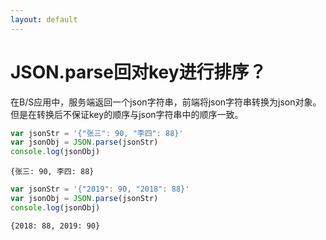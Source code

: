 ```yaml
---
layout: default
---
```

# JSON.parse回对key进行排序？
在B/S应用中，服务端返回一个json字符串，前端将json字符串转换为json对象。但是在转换后不保证key的顺序与json字符串中的顺序一致。

``` js
var jsonStr = '{"张三": 90, "李四": 88}'
var jsonObj = JSON.parse(jsonStr)
console.log(jsonObj)
```
```
{张三: 90, 李四: 88}
```
``` js
var jsonStr = '{"2019": 90, "2018": 88}'
var jsonObj = JSON.parse(jsonStr)
console.log(jsonObj)
```
```
{2018: 88, 2019: 90}
```